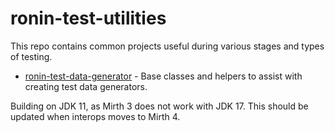 # ronin-test-utilities

This repo contains common projects useful during various stages and types of testing.

* [ronin-test-data-generator](ronin-test-data-generator) - Base classes and helpers to assist with creating test data generators.

Building on JDK 11, as Mirth 3 does not work with JDK 17. This should be updated when interops moves to Mirth 4.
